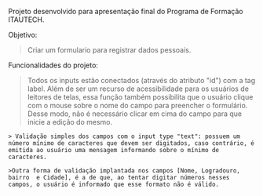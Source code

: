Projeto desenvolvido para apresentação final do Programa de Formação ITAUTECH.

Objetivo:

>Criar um formulario para registrar dados pessoais.

Funcionalidades do projeto:
> Todos os inputs estão conectados (através do atributo "id") com a tag label. 
    Além de ser um recurso de acessibilidade para os usuários de leitores de telas, essa função também possibilita que o usuário clique com o mouse sobre o nome do campo para preencher o formulário. Desse modo, não é necessário clicar em cima do campo para que inicie a edição do mesmo.

    > Validação simples dos campos com o input type "text": possuem um número mínimo de caracteres que devem ser digitados, caso contrário, é emitida ao usuário uma mensagem informando sobre o mínimo de caracteres.

    >Outra forma de validação implantada nos campos [Nome, Logradouro, bairro  e Cidade], é a de que, ao tentar digitar números nesses campos, o usuário é informado que esse formato não é válido. 